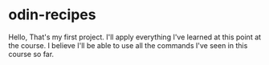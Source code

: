 # odin-recipes
Hello, That's my first project.
I'll apply everything I've learned at this point at the course.
I believe I'll be able to use all the commands I've seen in this course so far.
